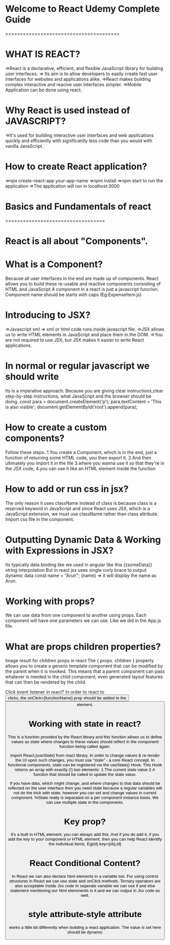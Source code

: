 # Welcome to React Udemy Complete Guide 
=======================================

# WHAT IS REACT?
=>React is a declarative, efficient, and flexible JavaScript library for building user interfaces.
=> Its aim is to allow developers to easily create fast user interfaces for websites and applications alike.
=>React makes  building complex interactive and reacive user interfaces simpler.
=>Mobile Application can be done using react.

# Why React is used instead of JAVASCRIPT?
=>It's used for building interactive user interfaces and web applications quickly and efficiently with significantly less code than you would with vanilla JavaScript.

# How to create React application?
=>npx create-react-app your-app-name
=>npm install
=>npm start to run the application
=>The application will run in localhost:3000

# Basics and Fundamentals of react
==================================

# React is all about "Components".

# What is a Component?
Because all user interfaces in the end are made up of components.
React allows you to build these re-usable and reactive components consisting of HTML and JavaScript
A component in a react is just a javascript funcrion.
Component name should be starts with caps (Eg:ExpenseItem.js)

# Introducing to JSX?
=>Javascript xml => xml or html code runs inside javascript file.
=>JSX allows us to write HTML elements in JavaScript and place them in the DOM.
=>You are not required to use JSX, but JSX makes it easier to write React applications.

# In normal or regular javascript we should write
Its is a imperative approach.
Because you are giving clear instructions,clear step-by-step instructions,
what JavaScript and the browser should be doing.
const para = document.createElement('p');
para.textContent = 'This is also visible';
document.getElementById('root').append(para);

# How to create a custom components?
Follow these steps.
1.You create a Component, which is in the end, just a function of returning some HTML code, you then export it.
2.And then ultimately you import it in the file
3.where you wanna use it so that they're in the JSX code,
4.you can use it like an HTML element inside the function

# How to add or run css in jsx?
The only reason it uses className instead of class is because class is a reserved keyword in JavaScript and since React uses JSX, which is a JavaScript extension, we must use className rather than class attribute.
Import css file in the component.

# Outputting Dynamic Data & Working with Expressions in JSX?
Its typically data binding like we used in angular like this {{someData}} string interpolation
But in react jsx uses single curly brace to output dynamic data 
const name = "Arun";
{name} => it will display the name as Arun.

# Working with props?
We can use data from one component to another using props.
Each component will have one parameters we can use.
Like we did in the App.js file.

# What are props children properties?
Image result for children props in react
The { props. children } property allows you to create a generic template component that can be modified by the parent when it is invoked. This means that a parent component can pass whatever is needed in the child component, even generated layout features that can then be rendered by the child.

Click event listener in react?
In order to react to <button> clicks, the onClick={functionName} prop should be added to the <button> element.

# Working with state in react?
This is a function provided by the React library
and this function allows us to define values
as state where changes to these values should reflect
in the component function being called again.

import React,{useState} from react library.
In order to change values & re-render the UI upon such changes, you must use "state" - a core React concept. In functional components, state can be registered via the useState() Hook. This Hook returns an array with exactly (!) two elements:
1.The current state value
2.A function that should be called to update the state value.

If you have data, which might change,
and where changes to that data should be reflected
on the user interface
then you need state
because a regular variables will not do the trick
with state, however you can set and change values in current component.
%State really is separated on a per component instance basis.
We can use multiple state in the components.

# Key prop?
it's a built in HTML element, you can always add this.
And if you do add it, if you add the key
to your component or HTML element,
then you can help React identify the individual items.
Eg(id)
key={obj.id}

# React Conditional Content?
In React we can also declare html elements in a variable too.
For using control structures in React we can use state and onClick methods.
Ternary operators are also acceptable inside Jsx code
In seperate variable we can use if and else statement mentioning our html elemments in it
and we can output in Jsx code as well.

# style attribute-style attribute
works a little bit differently
when building a react application.
The value is set here should be dynamic



